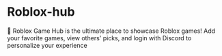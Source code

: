 # Roblox-hub
🌟 Roblox Game Hub is the ultimate place to showcase Roblox games! Add your favorite games, view others' picks, and login with Discord to personalize your experience
